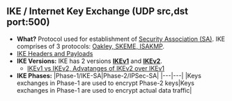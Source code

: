 ## IKE / Internet Key Exchange (UDP src,dst port:500)
- **What?** Protocol used for establishment of [Security Association (SA)](../Terms). IKE comprises of 3 protocols: [Oakley, SKEME, ISAKMP](Oakley_SKEME_ISAKMP.md).
- [IKE Headers and Payloads](IKE_Headers_Payloads)
- **IKE Versions:** IKE has 2 versions **[IKEv1](IKEv1)** and **[IKEv2](IKEv2)**.
  - [IKEv1 vs IKEv2, Advatanges of IKEv2 over IKEv1](IKEv1_vs_IKEv2)
- **IKE Phases:**
|Phase-1/IKE-SA|Phase-2/IPSec-SA|
|---|---|
|Keys exchanges in Phase-1 are used to encrypt Phase-2 keys|Keys exchanges in Phase-1 are used to encrypt actual data traffic|
